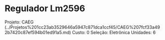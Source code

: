 # Regulador Lm2596

Projeto: CAEG (../Projetos%201cc23ab3529646a5947c871dca1ccf45/CAEG%207fcf33a492b7420c87ef594b01ed91a5.md)
Custo: 0
Seleção: Eletrônica
Unidades: 6